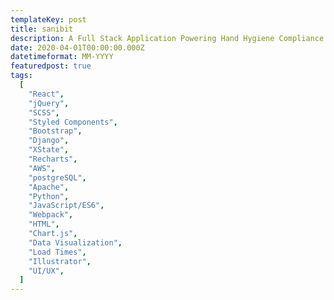 ```yaml
---
templateKey: post
title: sanibit
description: A Full Stack Application Powering Hand Hygiene Compliance.
date: 2020-04-01T00:00:00.000Z
datetimeformat: MM-YYYY
featuredpost: true
tags:
  [
    "React",
    "jQuery",
    "SCSS",
    "Styled Components",
    "Bootstrap",
    "Django",
    "XState",
    "Recharts",
    "AWS",
    "postgreSQL",
    "Apache",
    "Python",
    "JavaScript/ES6",
    "Webpack",
    "HTML",
    "Chart.js",
    "Data Visualization",
    "Load Times",
    "Illustrator",
    "UI/UX",
  ]
---
```

